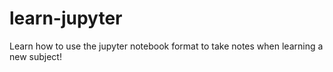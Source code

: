 # learn-jupyter
Learn how to use the jupyter notebook format to take notes when learning a new subject!
